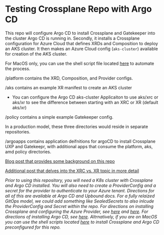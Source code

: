 # Testing Crossplane Repo with Argo CD

This repo will configure Argo CD to install Crossplane and Gatekeeper into the cluster Argo CD is running in. Secondly, it installs a Crossplane configuration for Azure Cloud that defines XRDs and Composition to deploy an AKS cluster. It then makes an Azure Cloud config (`aks-cluster`) available for creation of the AKS cluster.

For MacOS only, you can use the shell script file located [here](https://github.com/natereid72/cp-k8sScripts/blob/main/argo-cp-all-in-one.sh) to automate the process.

/platform contains the XRD, Composition, and Provider configs.

/aks contains an example XR manifest to create an AKS cluster

  * You can configure the Argo CD aks-cluster Applicaiton to use aks/xrc or aks/xr to see the difference between starting with an XRC or XR (default aks/xr)

/policy contains a simple example Gatekeeper config.

In a production model, these three directories would reside in separate repositories.

/argoapps contains application deifnitions for argoCD to install Crossplane UXP and Gatekeepr, with additional apps that consume the platform, aks, amd policy directories.

[Blog post that provides some background on this repo](https://vrelevant.net/crossplane-and-gitops-lets-get-to-the-good-stuff/)

[Additional post that delves into the XRC vs. XR topic in more detail](https://vrelevant.net/crossplane-with-argo-cd-xrc-or-xr/)

_Prior to using this repository, you will need a K8s cluster with Crossplane and Argo CD installed. You will also need to create a ProviderConfig and a secret for the provider to authenticate to your Azure tenant. Directions for all of this are available at Argo CD and Upbound docs. For a fully relaized GitOps model, we could add something like SealedSecrets to also inlcude the ProviderConfig and Secret within the repo. For directions on installing Crossplane and configuring the Azure Provider, see [here](https://crossplane.io/docs/v1.6/reference/install.html#install-crossplane) and [here](https://crossplane.io/docs/v1.6/cloud-providers/azure/azure-provider.html). For directions of installing Argo CD, see [here](https://argo-cd.readthedocs.io/en/stable/getting_started/). Altrnatively, if you are on MacOS you can use the shell scripts located [here](https://github.com/natereid72/cp-k8sScripts) to install Crossplane and Argo CD preconfigured for this repo._

